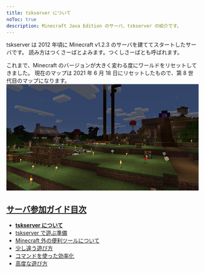 ```yaml
---
title: tskserver について
noToc: true
description: Minecraft Java Edition のサーバ、tskserver の紹介です。
---
```


tskserver は 2012 年頃に Minecraft v1.2.3 のサーバを建ててスタートしたサーバです。
読み方はつくさーばとよみます。つくしさーばとも呼ばれます。

これまで、Minecraft のバージョンが大きく変わる度にワールドをリセットしてきました。
現在のマップは 2021 年 6 月 18 日にリセットしたもので、第 8 世代目のマップになります。
![](/img/2021-06-29_00.28.46.png)

## [サーバ参加ガイド目次](/introduction)
* **[tskserver について](/introduction/about)**
* [tskserver で遊ぶ準備](/introduction/prepare)
* [Minecraft 外の便利ツールについて](/introduction/tools)
* [少し違う遊び方](/introduction/plugins)
* [コマンドを使った効率化](/introduction/commands)
* [高度な遊び方](/introduction/advanced)
